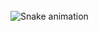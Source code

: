<br clear="both">

<img src="https://raw.githubusercontent.com/KaimoTestas/KaimoTestas/refs/heads/output/snake.svg" alt="Snake animation" />

###
